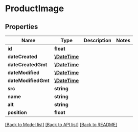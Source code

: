 # ProductImage

## Properties
Name | Type | Description | Notes
------------ | ------------- | ------------- | -------------
**id** | **float** |  | 
**dateCreated** | [**\DateTime**](\DateTime.md) |  | 
**dateCreatedGmt** | [**\DateTime**](\DateTime.md) |  | 
**dateModified** | [**\DateTime**](\DateTime.md) |  | 
**dateModifiedGmt** | [**\DateTime**](\DateTime.md) |  | 
**src** | **string** |  | 
**name** | **string** |  | 
**alt** | **string** |  | 
**position** | **float** |  | 

[[Back to Model list]](../README.md#documentation-for-models) [[Back to API list]](../README.md#documentation-for-api-endpoints) [[Back to README]](../README.md)


